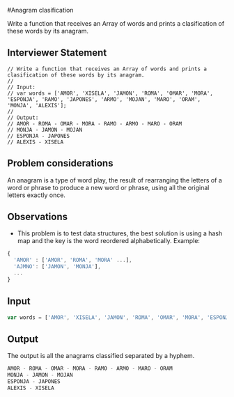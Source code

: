 #Anagram clasification

Write a function that receives an Array of words and prints a clasification of these words by its anagram.

## Interviewer Statement
```
// Write a function that receives an Array of words and prints a clasification of these words by its anagram.
//
// Input:
// var words = ['AMOR', 'XISELA', 'JAMON', 'ROMA', 'OMAR', 'MORA', 'ESPONJA', 'RAMO', 'JAPONES', 'ARMO', 'MOJAN', 'MARO', 'ORAM', 'MONJA', 'ALEXIS'];
//
// Output:
// AMOR - ROMA - OMAR - MORA - RAMO - ARMO - MARO - ORAM
// MONJA - JAMON - MOJAN
// ESPONJA - JAPONES
// ALEXIS - XISELA
```

## Problem considerations
An anagram is a type of word play, the result of rearranging the letters of a word or phrase to produce a new word or phrase, using all the original letters exactly once.

## Observations
- This problem is to test data structures, the best solution is using a hash map and the key is the word reordered alphabetically. Example:
```javascript
{
  'AMOR' : ['AMOR', 'ROMA', 'MORA' ...],
  'AJMNO': ['JAMON', 'MONJA'],
  ...
}
```

## Input
```javascript
var words = ['AMOR', 'XISELA', 'JAMON', 'ROMA', 'OMAR', 'MORA', 'ESPONJA', 'RAMO', 'JAPONES', 'ARMO', 'MOJAN', 'MARO', 'ORAM', 'MONJA', 'ALEXIS'];
```

## Output
The output is all the anagrams classified separated by a hyphem.
```javascript
AMOR - ROMA - OMAR - MORA - RAMO - ARMO - MARO - ORAM
MONJA - JAMON - MOJAN
ESPONJA - JAPONES
ALEXIS - XISELA
```
